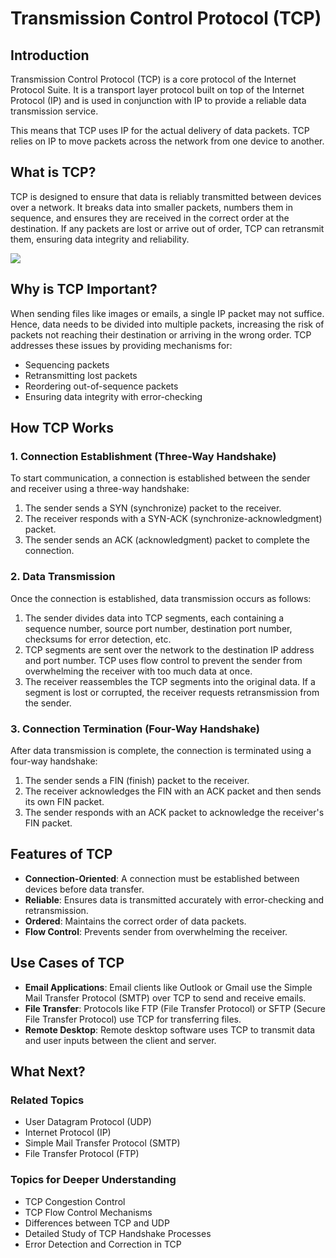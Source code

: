# Transmission Control Protocol (TCP)

## Introduction

Transmission Control Protocol (TCP) is a core protocol of the Internet Protocol Suite. It is a transport layer protocol built on top of the Internet Protocol (IP) and is used in conjunction with IP to provide a reliable data transmission service.

This means that TCP uses IP for the actual delivery of data packets. TCP relies on IP to move packets across the network from one device to another.

## What is TCP?

TCP is designed to ensure that data is reliably transmitted between devices over a network. It breaks data into smaller packets, numbers them in sequence, and ensures they are received in the correct order at the destination. If any packets are lost or arrive out of order, TCP can retransmit them, ensuring data integrity and reliability.

![](https://cdn-images-1.medium.com/max/900/1*95_hwrT21l9xpZwEI4nfbw.png)

## Why is TCP Important?

When sending files like images or emails, a single IP packet may not suffice. Hence, data needs to be divided into multiple packets, increasing the risk of packets not reaching their destination or arriving in the wrong order. TCP addresses these issues by providing mechanisms for:
- Sequencing packets
- Retransmitting lost packets
- Reordering out-of-sequence packets
- Ensuring data integrity with error-checking

## How TCP Works

### 1. Connection Establishment (Three-Way Handshake)

To start communication, a connection is established between the sender and receiver using a three-way handshake:
1. The sender sends a SYN (synchronize) packet to the receiver.
2. The receiver responds with a SYN-ACK (synchronize-acknowledgment) packet.
3. The sender sends an ACK (acknowledgment) packet to complete the connection.

### 2. Data Transmission

Once the connection is established, data transmission occurs as follows:
1. The sender divides data into TCP segments, each containing a sequence number, source port number, destination port number, checksums for error detection, etc.
2. TCP segments are sent over the network to the destination IP address and port number. TCP uses flow control to prevent the sender from overwhelming the receiver with too much data at once.
3. The receiver reassembles the TCP segments into the original data. If a segment is lost or corrupted, the receiver requests retransmission from the sender.

### 3. Connection Termination (Four-Way Handshake)

After data transmission is complete, the connection is terminated using a four-way handshake:
1. The sender sends a FIN (finish) packet to the receiver.
2. The receiver acknowledges the FIN with an ACK packet and then sends its own FIN packet.
3. The sender responds with an ACK packet to acknowledge the receiver's FIN packet.

## Features of TCP

- **Connection-Oriented**: A connection must be established between devices before data transfer.
- **Reliable**: Ensures data is transmitted accurately with error-checking and retransmission.
- **Ordered**: Maintains the correct order of data packets.
- **Flow Control**: Prevents sender from overwhelming the receiver.

## Use Cases of TCP

- **Email Applications**: Email clients like Outlook or Gmail use the Simple Mail Transfer Protocol (SMTP) over TCP to send and receive emails.
- **File Transfer**: Protocols like FTP (File Transfer Protocol) or SFTP (Secure File Transfer Protocol) use TCP for transferring files.
- **Remote Desktop**: Remote desktop software uses TCP to transmit data and user inputs between the client and server.

## What Next?

### Related Topics

- User Datagram Protocol (UDP)
- Internet Protocol (IP)
- Simple Mail Transfer Protocol (SMTP)
- File Transfer Protocol (FTP)

### Topics for Deeper Understanding

- TCP Congestion Control
- TCP Flow Control Mechanisms
- Differences between TCP and UDP
- Detailed Study of TCP Handshake Processes
- Error Detection and Correction in TCP
